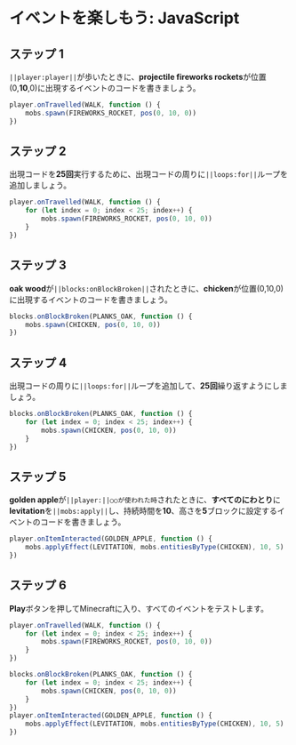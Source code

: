# イベントを楽しもう: JavaScript

## ステップ 1
``||player:player||``が歩いたときに、**projectile fireworks rockets**が位置(0,**10**,0)に出現するイベントのコードを書きましょう。

```javascript
player.onTravelled(WALK, function () {
    mobs.spawn(FIREWORKS_ROCKET, pos(0, 10, 0))
})
```

## ステップ 2
出現コードを**25回**実行するために、出現コードの周りに``||loops:for||``ループを追加しましょう。

```javascript
player.onTravelled(WALK, function () {
    for (let index = 0; index < 25; index++) {
        mobs.spawn(FIREWORKS_ROCKET, pos(0, 10, 0))
    }
})
```

## ステップ 3
**oak wood**が``||blocks:onBlockBroken||``されたときに、**chicken**が位置(0,10,0)に出現するイベントのコードを書きましょう。

```javascript
blocks.onBlockBroken(PLANKS_OAK, function () {
    mobs.spawn(CHICKEN, pos(0, 10, 0))
})
```

## ステップ 4
出現コードの周りに``||loops:for||``ループを追加して、**25回**繰り返すようにしましょう。

```javascript
blocks.onBlockBroken(PLANKS_OAK, function () {
    for (let index = 0; index < 25; index++) {
        mobs.spawn(CHICKEN, pos(0, 10, 0))
    }
})
```

## ステップ 5
**golden apple**が``||player:||○○が使われた時``されたときに、**すべてのにわとり**に**levitation**を``||mobs:apply||``し、持続時間を**10**、高さを**5**ブロックに設定するイベントのコードを書きましょう。

```javascript
player.onItemInteracted(GOLDEN_APPLE, function () {
    mobs.applyEffect(LEVITATION, mobs.entitiesByType(CHICKEN), 10, 5)
})
```

## ステップ 6
**Play**ボタンを押してMinecraftに入り、すべてのイベントをテストします。


```javascript
player.onTravelled(WALK, function () {
    for (let index = 0; index < 25; index++) {
        mobs.spawn(FIREWORKS_ROCKET, pos(0, 10, 0))
    }
})

blocks.onBlockBroken(PLANKS_OAK, function () {
    for (let index = 0; index < 25; index++) {
        mobs.spawn(CHICKEN, pos(0, 10, 0))
    }
})
player.onItemInteracted(GOLDEN_APPLE, function () {
    mobs.applyEffect(LEVITATION, mobs.entitiesByType(CHICKEN), 10, 5)
})
```